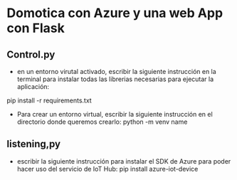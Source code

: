 # Domotica con Azure y una web App con Flask
 
## Control.py

* en un entorno virutal activado, escribir la siguiente instrucción en la terminal para instalar todas las librerias necesarias para ejecutar la aplicación:

pip install -r requirements.txt 

* Para crear un entorno virtual, escribir la siguiente instrucción en el directorio donde queremos crearlo:
python -m venv name
## listening,py
* escribir la siguiente instrucción para instalar el SDK de Azure para poder hacer uso del servicio de IoT Hub:
pip install azure-iot-device